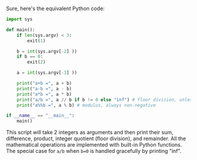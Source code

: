 Sure, here's the equivalent Python code:

```python
import sys

def main():
    if len(sys.argv) < 3:
        exit(1)

    b = int(sys.argv[-2] ))
    if b == 0:
        exit(2)

    a = int(sys.argv[-3] ))

    print("a+b =", a + b)
    print("a-b =", a - b)
    print("a*b =", a * b)
    print("a/b =", a // b if b != 0 else "inf") # floor division, unless b is zero
    print("a%%b =", a % b) # modulus, always non-negative

if __name__ == "__main__":
    main()
```

This script will take 2 integers as arguments and then print their sum, difference, product, integer quotient (floor division), and remainder. All the mathematical operations are implemented with built-in Python functions. The special case for `a/b` when `b=0` is handled gracefully by printing "inf".
